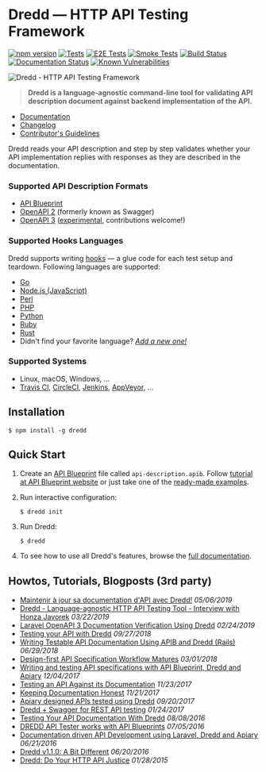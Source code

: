 # Dredd — HTTP API Testing Framework

[![npm version](https://badge.fury.io/js/dredd.svg)](https://www.npmjs.com/package/dredd)
[![Tests](https://github.com/apiaryio/dredd/actions/workflows/run-tests.yml/badge.svg)](https://github.com/apiaryio/dredd/actions/workflows/run-tests.yml)
[![E2E Tests](https://github.com/apiaryio/dredd/actions/workflows/run-e2e-tests.yml/badge.svg)](https://github.com/apiaryio/dredd/actions/workflows/run-e2e-tests.yml)
[![Smoke Tests](https://github.com/apiaryio/dredd/actions/workflows/run-smoke-tests.yml/badge.svg)](https://github.com/apiaryio/dredd/actions/workflows/run-smoke-tests.yml)
[![Build Status](https://ci.appveyor.com/api/projects/status/n3ixfxh72qushyr4/branch/master?svg=true)](https://ci.appveyor.com/project/Apiary/dredd/branch/master)
[![Documentation Status](https://readthedocs.org/projects/dredd/badge/?version=latest)](https://readthedocs.org/projects/dredd/builds/)
[![Known Vulnerabilities](https://snyk.io/test/npm/dredd/badge.svg)](https://snyk.io/test/npm/dredd)

![Dredd - HTTP API Testing Framework](docs/_static/images/dredd.png?raw=true)

> **Dredd is a language-agnostic command-line tool for validating
> API description document against backend implementation of the API.**

- [Documentation][]
- [Changelog][]
- [Contributor's Guidelines][]

Dredd reads your API description and step by step validates whether your API
implementation replies with responses as they are described in the
documentation.

### Supported API Description Formats

- [API Blueprint][]
- [OpenAPI 2][] (formerly known as Swagger)
- [OpenAPI 3][] ([experimental](https://github.com/apiaryio/api-elements.js/blob/master/packages/openapi3-parser/STATUS.md), contributions welcome!)

### Supported Hooks Languages

Dredd supports writing [hooks](https://dredd.org/en/latest/hooks/)
— a glue code for each test setup and teardown. Following languages are supported:

- [Go](https://dredd.org/en/latest/hooks-go/)
- [Node.js (JavaScript)](https://dredd.org/en/latest/hooks-nodejs/)
- [Perl](https://dredd.org/en/latest/hooks-perl/)
- [PHP](https://dredd.org/en/latest/hooks-php/)
- [Python](https://dredd.org/en/latest/hooks-python/)
- [Ruby](https://dredd.org/en/latest/hooks-ruby/)
- [Rust](https://dredd.org/en/latest/hooks-rust/)
- Didn't find your favorite language? _[Add a new one!](https://dredd.org/en/latest/hooks-new-language/)_

### Supported Systems

- Linux, macOS, Windows, ...
- [Travis CI][], [CircleCI][], [Jenkins][], [AppVeyor][], ...

## Installation

```
$ npm install -g dredd
```

## Quick Start

1.  Create an [API Blueprint][] file called `api-description.apib`.
    Follow [tutorial at API Blueprint website][api blueprint tutorial]
    or just take one of the [ready-made examples][api blueprint examples].
2.  Run interactive configuration:

    ```shell
    $ dredd init
    ```

3.  Run Dredd:

    ```shell
    $ dredd
    ```

4.  To see how to use all Dredd's features, browse the
    [full documentation][documentation].

## Howtos, Tutorials, Blogposts (3rd party)

- [Maintenir à jour sa documentation d'API avec Dredd!](https://blog.itnetwork.fr/blog-post/2019/05/06/dredd-partie-1-ecriture-documentation.html) _05/06/2019_
- [Dredd - Language-agnostic HTTP API Testing Tool - Interview with Honza Javorek](https://survivejs.com/blog/dredd-interview/) _03/22/2019_
- [Laravel OpenAPI 3 Documentation Verification Using Dredd](https://commandz.io/snippets/laravel/laravel-dredd-openapi-v3/) _02/24/2019_
- [Testing your API with Dredd](https://medium.com/mop-developers/testing-your-api-with-dredd-c02e6ca151f2) _09/27/2018_
- [Writing Testable API Documentation Using APIB and Dredd (Rails)](https://blog.rebased.pl/2018/06/29/testable-api-docs.html) _06/29/2018_
- [Design-first API Specification Workflow Matures](https://philsturgeon.uk/api/2018/03/01/api-specification-workflow-matures/) _03/01/2018_
- [Writing and testing API specifications with API Blueprint, Dredd and Apiary](https://hackernoon.com/writing-and-testing-api-specifications-with-api-blueprint-dreed-and-apiary-df138accce5a) _12/04/2017_
- [Testing an API Against its Documentation](https://dev.to/albertofdzm/testing-an-api-against-documentation-6cl) _11/23/2017_
- [Keeping Documentation Honest](https://blog.apisyouwonthate.com/keeping-documentation-honest-d9ab5351ddd4) _11/21/2017_
- [Apiary designed APIs tested using Dredd](https://redthunder.blog/2017/09/20/apiary-designed-apis-tested-using-dredd/) _09/20/2017_
- [Dredd + Swagger for REST API testing](https://codeburst.io/dredd-swagger-for-rest-api-testing-715d1af5e8c5) _01/24/2017_
- [Testing Your API Documentation With Dredd](https://matthewdaly.co.uk/blog/2016/08/08/testing-your-api-documentation-with-dredd/) _08/08/2016_
- [DREDD API Tester works with API Blueprints](http://www.finklabs.org/articles/api-blueprint-dredd.html) _07/05/2016_
- [Documentation driven API Development using Laravel, Dredd and Apiary](https://medium.com/frianbiz/api-php-pilot%C3%A9e-par-la-doc-3c9eb4daa2aa) _06/21/2016_
- [Dredd v1.1.0: A Bit Different](https://philsturgeon.uk/api/2016/06/20/dredd-v1-1-0-a-bit-different/) _06/20/2016_
- [Dredd: Do Your HTTP API Justice](https://philsturgeon.uk/api/2015/01/28/dredd-api-testing-documentation/) _01/28/2015_

[api blueprint]: https://apiblueprint.org/
[api blueprint tutorial]: https://apiblueprint.org/documentation/tutorial.html
[api blueprint examples]: https://github.com/apiaryio/api-blueprint/tree/master/examples
[openapi 2]: https://github.com/OAI/OpenAPI-Specification/blob/master/versions/2.0.md
[openapi 3]: https://github.com/OAI/OpenAPI-Specification/blob/master/versions/3.0.0.md
[documentation]: https://dredd.org/en/latest/
[changelog]: https://github.com/apiaryio/dredd/releases
[contributor's guidelines]: https://dredd.org/en/latest/contributing/
[travis ci]: https://travis-ci.org/
[circleci]: https://circleci.com/
[jenkins]: https://jenkins.io/
[appveyor]: https://www.appveyor.com/
